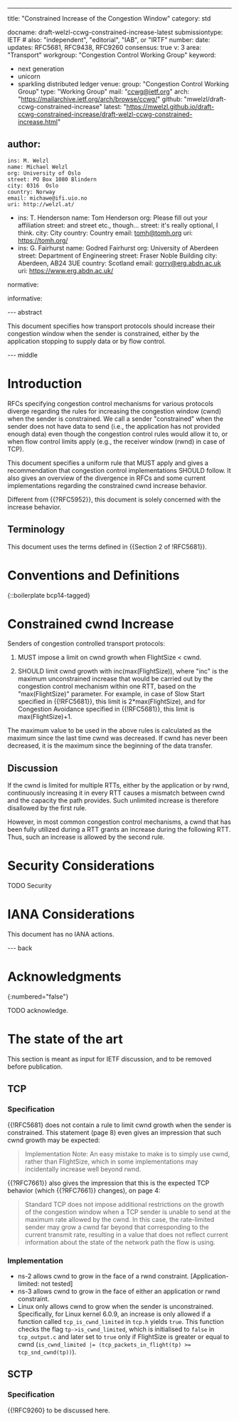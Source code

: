 ---
title: "Constrained Increase of the Congestion Window"
category: std

docname: draft-welzl-ccwg-constrained-increase-latest
submissiontype: IETF  # also: "independent", "editorial", "IAB", or "IRTF"
number:
date:
updates: RFC5681, RFC9438, RFC9260
consensus: true
v: 3
area: "Transport"
workgroup: "Congestion Control Working Group"
keyword:
 - next generation
 - unicorn
 - sparkling distributed ledger
venue:
  group: "Congestion Control Working Group"
  type: "Working Group"
  mail: "ccwg@ietf.org"
  arch: "https://mailarchive.ietf.org/arch/browse/ccwg/"
  github: "mwelzl/draft-ccwg-constrained-increase"
  latest: "https://mwelzl.github.io/draft-ccwg-constrained-increase/draft-welzl-ccwg-constrained-increase.html"

author:
  -
    ins: M. Welzl
    name: Michael Welzl
    org: University of Oslo
    street: PO Box 1080 Blindern
    city: 0316  Oslo
    country: Norway
    email: michawe@ifi.uio.no
    uri: http://welzl.at/
  -
    ins: T. Henderson
    name: Tom Henderson
    org: Please fill out your affiliation
    street: and street etc., though...
    street: it's really optional, I think.
    city: City
    country: Country
    email: tomh@tomh.org
    uri: https://tomh.org/
  -
    ins: G. Fairhurst
    name: Godred Fairhurst
    org: University of Aberdeen
    street: Department of Engineering
    street: Fraser Noble Building
    city: Aberdeen, AB24 3UE
    country: Scotland
    email: gorry@erg.abdn.ac.uk
    uri: https://www.erg.abdn.ac.uk/

normative:

informative:


--- abstract

This document specifies how transport protocols should increase their congestion window when the sender is constrained, either by the application stopping to supply data or by flow control.


--- middle

# Introduction

RFCs specifying congestion control mechanisms for various protocols diverge regarding the rules for increasing the congestion window (cwnd) when the sender is constrained. We call a sender "constrained" when the sender does not have data to send (i.e., the application has not provided enough data) even though the congestion control rules would allow it to, or when flow control limits apply (e.g., the receiver window (rwnd) in case of TCP).

This document specifies a uniform rule that MUST apply and gives a recommendation that congestion control implementations SHOULD follow.
It also gives an overview of the divergence in RFCs and some current implementations regarding the constrained cwnd increase behavior.

Different from {{?RFC5952}}, this document is solely concerned with the increase behavior.

## Terminology

This document uses the terms defined in {{Section 2 of !RFC5681}}.

# Conventions and Definitions

{::boilerplate bcp14-tagged}


# Constrained cwnd Increase

Senders of congestion controlled transport protocols:

1. MUST impose a limit on cwnd growth when FlightSize < cwnd.

2. SHOULD limit cwnd growth with inc(max(FlightSize)), where "inc" is the maximum unconstrained increase that would be carried out by the congestion control mechanism within one RTT, based on the "max(FlightSize)" parameter. For example, in case of Slow Start specified in {{!RFC5681}}, this limit is 2*max(FlightSize), and for Congestion Avoidance specified in {{!RFC5681}}, this limit is max(FlightSize)+1.

The maximum value to be used in the above rules is calculated as the maximum since the last time cwnd was decreased. If cwnd has never been decreased, it is the maximum since the beginning of the data transfer.

## Discussion

If the cwnd is limited for multiple RTTs, either by the application or by rwnd, continuously increasing it in every RTT causes a mismatch between cwnd and the capacity the path provides. Such unlimited increase is therefore disallowed by the first rule.

However, in most common congestion control mechanisms, a cwnd that has been fully utilized during a RTT grants an increase during the following RTT. Thus, such an increase is allowed by the second rule.


# Security Considerations

TODO Security


# IANA Considerations

This document has no IANA actions.


--- back

# Acknowledgments
{:numbered="false"}

TODO acknowledge.


# The state of the art

This section is meant as input for IETF discussion, and to be removed before publication.

## TCP

### Specification

{{!RFC5681} does not contain a rule to limit cwnd growth when the sender is constrained. This statement (page 8) even gives an impression that such cwnd growth may be expected:

>Implementation Note: An easy mistake to make is to simply use cwnd, rather than FlightSize, which in some implementations may incidentally increase well beyond rwnd.

{{?RFC7661}} also gives the impression that this is the expected TCP behavior (which {{?RFC7661}} changes), on page 4: 
>Standard TCP does not impose additional restrictions on the growth of
the congestion window when a TCP sender is unable to send at the
maximum rate allowed by the cwnd. In this case, the rate-limited
sender may grow a cwnd far beyond that corresponding to the current
transmit rate, resulting in a value that does not reflect current
information about the state of the network path the flow is using.

### Implementation

- ns-2 allows cwnd to grow in the face of a rwnd constraint. [Application-limited: not tested]
- ns-3 allows cwnd to grow in the face of either an application or rwnd constraint.
- Linux only allows cwnd to grow when the sender is unconstrained. Specifically, for Linux kernel 6.0.9, an increase is only allowed if a function called `tcp_is_cwnd_limited` in `tcp.h` yields `true`. This function checks the flag `tp->is_cwnd_limited`, which is initialised to `false` in `tcp_output.c` and later set to `true` only if FlightSize is greater or equal to cwnd (`is_cwnd_limited |= (tcp_packets_in_flight(tp) >= tcp_snd_cwnd(tp))`).

## SCTP

### Specification

{{!RFC9260} to be discussed here.
